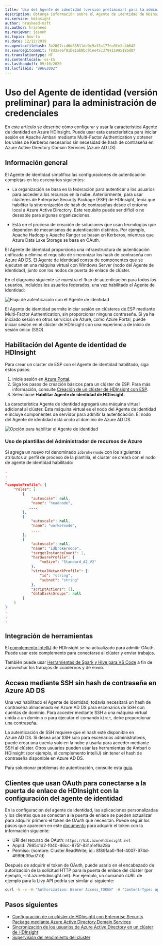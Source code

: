 ```yaml
---
title: 'Uso del Agente de identidad (versión preliminar) para la administración de credenciales: Azure HDInsight'
description: Obtenga información sobre el Agente de identidad de HDInsight para simplificar la autenticación de clústeres de Apache Hadoop unidos a un dominio.
ms.service: hdinsight
author: hrasheed-msft
ms.author: hrasheed
ms.reviewer: jasonh
ms.topic: how-to
ms.date: 12/12/2019
ms.openlocfilehash: 3b2807ccd6d83511dd0c9a32a177ea9fe2c4b642
ms.sourcegitcommit: f8d2ae6f91be1ab0bc91ee45c379811905185d07
ms.translationtype: HT
ms.contentlocale: es-ES
ms.lasthandoff: 09/10/2020
ms.locfileid: "89662092"
---
```

# <a name="use-id-broker-preview-for-credential-management"></a>Uso del Agente de identidad (versión preliminar) para la administración de credenciales

En este artículo se describe cómo configurar y usar la característica Agente de identidad en Azure HDInsight. Puede usar esta característica para iniciar sesión en Apache Ambari mediante Multi-Factor Authentication y obtener los vales de Kerberos necesarios sin necesidad de hash de contraseña en Azure Active Directory Domain Services (Azure AD DS).

## <a name="overview"></a>Información general

El Agente de identidad simplifica las configuraciones de autenticación complejas en los escenarios siguientes:

* La organización se basa en la federación para autenticar a los usuarios para acceder a los recursos en la nube. Anteriormente, para usar clústeres de Enterprise Security Package (ESP) de HDInsight, tenía que habilitar la sincronización de hash de contraseñas desde el entorno local a Azure Active Directory. Este requisito puede ser difícil o no deseable para algunas organizaciones.

* Está en el proceso de creación de soluciones que usan tecnologías que dependen de mecanismos de autenticación distintos. Por ejemplo, Apache Hadoop y Apache Ranger se basan en Kerberos, mientras que Azure Data Lake Storage se basa en OAuth.

El Agente de identidad proporciona una infraestructura de autenticación unificada y elimina el requisito de sincronizar los hash de contraseña con Azure AD DS. El Agente de identidad consta de componentes que se ejecutan en una máquina virtual con Windows Server (nodo del Agente de identidad), junto con los nodos de puerta de enlace de clúster. 

En el diagrama siguiente se muestra el flujo de autenticación para todos los usuarios, incluidos los usuarios federados, una vez habilitado el Agente de identidad:

![Flujo de autenticación con el Agente de identidad](./media/identity-broker/identity-broker-architecture.png)

El Agente de identidad permite iniciar sesión en clústeres de ESP mediante Multi-Factor Authentication, sin proporcionar ninguna contraseña. Si ya ha iniciado sesión en otros servicios de Azure, como Azure Portal, puede iniciar sesión en el clúster de HDInsight con una experiencia de inicio de sesión único (SSO).

## <a name="enable-hdinsight-id-broker"></a>Habilitación del Agente de identidad de HDInsight

Para crear un clúster de ESP con el Agente de identidad habilitado, siga estos pasos:

1. Inicie sesión en [Azure Portal](https://portal.azure.com).
1. Siga los pasos de creación básicos para un clúster de ESP. Para más información, consulte [Creación de un clúster de HDInsight con ESP](apache-domain-joined-configure-using-azure-adds.md#create-an-hdinsight-cluster-with-esp).
1. Seleccione **Habilitar Agente de identidad de HDInsight**.

La característica Agente de identidad agregará una máquina virtual adicional al clúster. Esta máquina virtual es el nodo del Agente de identidad e incluye componentes de servidor para admitir la autenticación. El nodo del Agente de identidad está unido al dominio de Azure AD DS.

![Opción para habilitar el Agente de identidad](./media/identity-broker/identity-broker-enable.png)

### <a name="using-azure-resource-manager-templates"></a>Uso de plantillas del Administrador de recursos de Azure
Si agrega un nuevo rol denominado `idbrokernode` con los siguientes atributos al perfil de proceso de la plantilla, el clúster se creará con el nodo de agente de identidad habilitado:

```json
.
.
.
"computeProfile": {
    "roles": [
        {
            "autoscale": null,
            "name": "headnode",
           ....
        },
        {
            "autoscale": null,
            "name": "workernode",
            ....
        },
        {
            "autoscale": null,
            "name": "idbrokernode",
            "targetInstanceCount": 1,
            "hardwareProfile": {
                "vmSize": "Standard_A2_V2"
            },
            "virtualNetworkProfile": {
                "id": "string",
                "subnet": "string"
            },
            "scriptActions": [],
            "dataDisksGroups": null
        }
    ]
}
.
.
.
```

## <a name="tool-integration"></a>Integración de herramientas

El [complemento IntelliJ](https://docs.microsoft.com/azure/hdinsight/spark/apache-spark-intellij-tool-plugin#integrate-with-hdinsight-identity-broker-hib) de HDInsight se ha actualizado para admitir OAuth. Puede usar este complemento para conectarse al clúster y enviar trabajos.

También puede usar [Herramientas de Spark y Hive para VS Code](https://docs.microsoft.com/azure/hdinsight/hdinsight-for-vscode) a fin de aprovechar los trabajos de cuadernos y de envío.

## <a name="ssh-access-without-a-password-hash-in-azure-ad-ds"></a>Acceso mediante SSH sin hash de contraseña en Azure AD DS

Una vez habilitado el Agente de identidad, todavía necesitará un hash de contraseña almacenado en Azure AD DS para escenarios de SSH con cuentas de dominio. Para acceder mediante SSH a una máquina virtual unida a un dominio o para ejecutar el comando `kinit`, debe proporcionar una contraseña. 

La autenticación de SSH requiere que el hash esté disponible en Azure AD DS. Si desea usar SSH solo para escenarios administrativos, puede crear una cuenta solo en la nube y usarla para acceder mediante SSH al clúster. Otros usuarios pueden usar las herramientas de Ambari o HDInsight (por ejemplo, el complemento IntelliJ) sin tener el hash de contraseña disponible en Azure AD DS.

Para solucionar problemas de autenticación, consulte esta [guía](https://docs.microsoft.com/azure/hdinsight/domain-joined/domain-joined-authentication-issues).

## <a name="clients-using-oauth-to-connect-to-hdinsight-gateway-with-id-broker-setup"></a>Clientes que usan OAuth para conectarse a la puerta de enlace de HDInsight con la configuración del agente de identidad

En la configuración del agente de identidad, las aplicaciones personalizadas y los clientes que se conectan a la puerta de enlace se pueden actualizar para adquirir primero el token de OAuth que necesitan. Puede seguir los pasos que aparecen en este [documento](https://docs.microsoft.com/azure/storage/common/storage-auth-aad-app) para adquirir el token con la información siguiente:

*   URI del recurso de OAuth: `https://hib.azurehdinsight.net` 
* AppId: 7865c1d2-f040-46cc-875f-831a1ef6a28a
*   Permiso: (nombre: Cluster.ReadWrite; id.: 8f89faa0-ffef-4007-974d-4989b39ad77d)

Después de adquirir el token de OAuth, puede usarlo en el encabezado de autorización de la solicitud HTTP para la puerta de enlace del clúster (por ejemplo, <clustername>-int.azurehdinsight.net). Por ejemplo, un comando cURL de ejemplo para la Livy API podría ser similar al siguiente:
    
```bash
curl -k -v -H "Authorization: Bearer Access_TOKEN" -H "Content-Type: application/json" -X POST -d '{ "file":"wasbs://mycontainer@mystorageaccount.blob.core.windows.net/data/SparkSimpleTest.jar", "className":"com.microsoft.spark.test.SimpleFile" }' "https://<clustername>-int.azurehdinsight.net/livy/batches" -H "X-Requested-By:<username@domain.com>"
``` 

## <a name="next-steps"></a>Pasos siguientes

* [Configuración de un clúster de HDInsight con Enterprise Security Package mediante Azure Active Directory Domain Services](apache-domain-joined-configure-using-azure-adds.md)
* [Sincronización de los usuarios de Azure Active Directory en un clúster de HDInsight](../hdinsight-sync-aad-users-to-cluster.md)
* [Supervisión del rendimiento del clúster](../hdinsight-key-scenarios-to-monitor.md)
